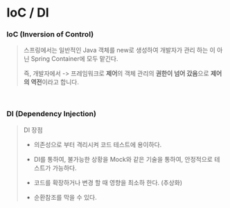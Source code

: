 # IoC / DI

### IoC (Inversion of Control)
> 스프링에서는 일반적인 Java 객체를 new로 생성하여 개발자가 관리 하는 이 아닌 Spring Container에 모두 맡긴다.  
> 
> 즉, 개발자에서 -> 프레임워크로 **제어**의 객체 관리의 **권한이 넘어 갔음**으로 **제어의 역전**이라고 합니다.

<br>

### DI (Dependency Injection)
> DI 장점
> - 의존성으로 부터 격리시켜 코드 테스트에 용이하다.
> 
> - DI를 통하여, 불가능한 상황을 Mock와 같은 기술을 통하여, 안정적으로 테스트가 가능하다.
> 
> - 코드를 확장하거나 변경 할 때 영향을 최소하 한다. (추상화)
> 
> - 순환참조를 막을 수 있다.